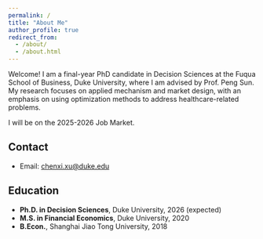 ```yaml
---
permalink: /
title: "About Me"
author_profile: true
redirect_from: 
  - /about/
  - /about.html
---
```


Welcome! I am a final-year PhD candidate in Decision Sciences at the Fuqua School of Business, Duke University, where I am advised by Prof. Peng Sun. My research focuses on applied mechanism and market design, with an emphasis on using optimization methods to address healthcare-related problems. 

I will be on the 2025-2026 Job Market.

## Contact
* Email: chenxi.xu@duke.edu

## Education
* **Ph.D. in Decision Sciences**, Duke University, 2026 (expected)
* **M.S. in Financial Economics**, Duke University, 2020
* **B.Econ.**, Shanghai Jiao Tong University, 2018


